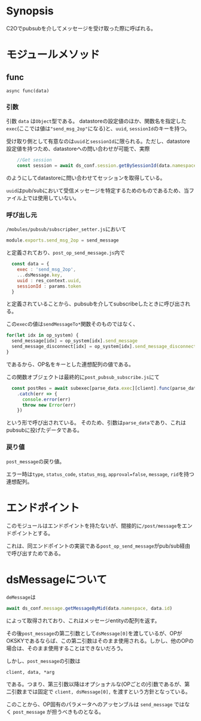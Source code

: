 # Synopsis

C2Oでpubsubを介してメッセージを受け取った際に呼ばれる。

# モジュールメソッド

## func

```
async func(data)
```

### 引数

引数 `data` は`Object`型である。
datastoreの設定値のほか、関数名を指定した`exec`(ここでは値は`"send_msg_2op"`になる)と、`uuid`, `sessionId`のキーを持つ。

受け取り側として有意なのは`uuid`と`sessionId`に限られる。ただし、datastore設定値を持つため、datastoreへの問い合わせが可能で、実際

```javascript
    //Get session
    const session = await ds_conf.session.getBySessionId(data.namespace, data.sessionId);
```

のようにしてdatastoreに問い合わせてセッションを取得している。

`uuid`はpub/subにおいて受信メッセージを特定するためのものであるため、当ファイル上では使用していない。

### 呼び出し元

`/mobules/pubsub/subscripber_setter.js`において

```javascript
module.exports.send_msg_2op = send_message
```

と定義されており、`post_op_send_message.js`内で

```javascript
  const data = {
    exec : 'send_msg_2op',
    ...dsMessage.key,
    uuid : res_context.uuid,
    sessionId : params.token
  }
```

と定義されていることから、pubsubを介してsubscribeしたときに呼び出される。

この`exec`の値は`sendMessageTo*`関数そのものではなく、

```javascript
for(let idx in op_system) {
  send_message[idx] = op_system[idx].send_message
  send_message_disconnect[idx] = op_system[idx].send_message_disconnect
}
```

であるから、OP名をキーとした連想配列の値である。

この関数オブジェクトは最終的に`post_pubsub_subscribe.js`にて

```javascript
  const postRes = await subexec[parse_data.exec][client].func(parse_data)
    .catch(err => {
      console.error(err)
      throw new Error(err)
    })
```

という形で呼び出されている。
そのため、引数は`parse_data`であり、これはpubsubに投げたデータである。

### 戻り値

`post_message`の戻り値。

エラー時は`type`, `status_code`, `status_msg`, `approval=false`, `message`, `rid`を持つ連想配列。

# エンドポイント

このモジュールはエンドポイントを持たないが、間接的に`/post/message`をエンドポイントとする。

これは、同エンドポイントの実装である`post_op_send_message`がpub/sub経由で呼び出すためである。

# dsMessageについて

`deMessage`は

```javascript
await ds_conf.message.getMessageByMid(data.namespace, data.id)
```

によって取得されており、これはメッセージentityの配列を返す。

その後`post_message`の第二引数として`dsMessage[0]`を渡しているが、OPがOKSKYであるならば、この第二引数はそのまま使用される。しかし、他のOPの場合は、そのまま使用することはできないだろう。

しかし、`post_message`の引数は

```
client, data, *arg
```

である。つまり、第三引数以降はオプショナルな(OPごとの)引数であるが、第二引数までは固定で `client, dsMessage[0],` を渡すという方針となっている。

このことから、OP固有のパラメータへのアッセンブルは `send_message` ではなく `post_message` が担うべきものとなる。